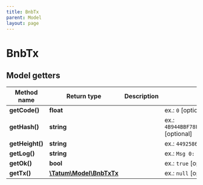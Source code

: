 ```yaml
---
title: BnbTx
parent: Model
layout: page
---
```


# BnbTx

## Model getters

Method name | Return type | Description | Notes
------------ | ------------- | ------------- | -------------
**getCode()** | **float** |  | ex.: `0` [optional]
**getHash()** | **string** |  | ex.: `4B944BBF78F3ADE3A377551B5EA7AD0FEDBDA13165D932F94B106EF7A8E16C1A` [optional]
**getHeight()** | **string** |  | ex.: `44925860` [optional]
**getLog()** | **string** |  | ex.: `Msg 0:` [optional]
**getOk()** | **bool** |  | ex.: `true` [optional]
**getTx()** | [**\Tatum\Model\BnbTxTx**](../BnbTxTx) |  | ex.: `null` [optional]

